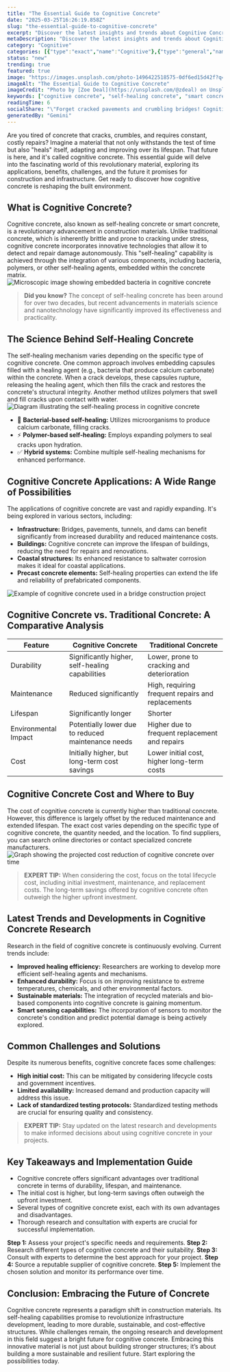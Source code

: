 ```yaml
---
title: "The Essential Guide to Cognitive Concrete"
date: "2025-03-25T16:26:19.858Z"
slug: "the-essential-guide-to-cognitive-concrete"
excerpt: "Discover the latest insights and trends about Cognitive Concrete. This comprehensive guide covers everything you need to know about Cognitive Concrete in 2025."
metaDescription: "Discover the latest insights and trends about Cognitive Concrete. This comprehensive guide covers everything you need to know about Cognitive Concrete in 2..."
category: "Cognitive"
categories: [{"type":"exact","name":"Cognitive"},{"type":"general","name":"Construction"},{"type":"medium","name":"Material Science"},{"type":"specific","name":"Concrete Mix Design"},{"type":"niche","name":"High-Performance Concrete"}]
status: "new"
trending: true
featured: true
image: "https://images.unsplash.com/photo-1496422518575-0df6ed15d42f?q=85&w=1200&fit=max&fm=webp&auto=compress"
imageAlt: "The Essential Guide to Cognitive Concrete"
imageCredit: "Photo by [Zoe Deal](https://unsplash.com/@zdeal) on Unsplash"
keywords: ["cognitive concrete", "self-healing concrete", "smart concrete", "cognitive concrete applications", "buy cognitive concrete", "cognitive concrete cost", "self-healing concrete benefits", "cognitive concrete research", "where to buy cognitive concrete", "cognitive concrete vs traditional concrete"]
readingTime: 6
socialShare: "\"Forget cracked pavements and crumbling bridges! Cognitive concrete, with its self-healing powers, is revolutionizing construction and promising a future of incredibly durable infrastructure.\""
generatedBy: "Gemini"
---
```




Are you tired of concrete that cracks, crumbles, and requires constant, costly repairs?  Imagine a material that not only withstands the test of time but also "heals" itself, adapting and improving over its lifespan.  That future is here, and it's called cognitive concrete. This essential guide will delve into the fascinating world of this revolutionary material, exploring its applications, benefits, challenges, and the future it promises for construction and infrastructure.  Get ready to discover how cognitive concrete is reshaping the built environment.

## What is Cognitive Concrete?

Cognitive concrete, also known as self-healing concrete or smart concrete, is a revolutionary advancement in construction materials.  Unlike traditional concrete, which is inherently brittle and prone to cracking under stress, cognitive concrete incorporates innovative technologies that allow it to detect and repair damage autonomously. This "self-healing" capability is achieved through the integration of various components, including bacteria, polymers, or other self-healing agents, embedded within the concrete matrix. ![Microscopic image showing embedded bacteria in cognitive concrete](https://images.unsplash.com/photo-1622137276463-5d2b374cad11?q=85&w=1200&fit=max&fm=webp&auto=compress)

> **Did you know?**  The concept of self-healing concrete has been around for over two decades, but recent advancements in materials science and nanotechnology have significantly improved its effectiveness and practicality.

## The Science Behind Self-Healing Concrete

The self-healing mechanism varies depending on the specific type of cognitive concrete.  One common approach involves embedding capsules filled with a healing agent (e.g., bacteria that produce calcium carbonate) within the concrete. When a crack develops, these capsules rupture, releasing the healing agent, which then fills the crack and restores the concrete's structural integrity.  Another method utilizes polymers that swell and fill cracks upon contact with water. ![Diagram illustrating the self-healing process in cognitive concrete](https://images.unsplash.com/photo-1496422518575-0df6ed15d42f?q=85&w=1200&fit=max&fm=webp&auto=compress)

* 🔑 **Bacterial-based self-healing:** Utilizes microorganisms to produce calcium carbonate, filling cracks.
* ⚡ **Polymer-based self-healing:** Employs expanding polymers to seal cracks upon hydration.
* ✅ **Hybrid systems:** Combine multiple self-healing mechanisms for enhanced performance.

## Cognitive Concrete Applications: A Wide Range of Possibilities

The applications of cognitive concrete are vast and rapidly expanding.  It's being explored in various sectors, including:

* **Infrastructure:** Bridges, pavements, tunnels, and dams can benefit significantly from increased durability and reduced maintenance costs.
* **Buildings:**  Cognitive concrete can improve the lifespan of buildings, reducing the need for repairs and renovations.
* **Coastal structures:**  Its enhanced resistance to saltwater corrosion makes it ideal for coastal applications.
* **Precast concrete elements:**  Self-healing properties can extend the life and reliability of prefabricated components.

![Example of cognitive concrete used in a bridge construction project](https://images.unsplash.com/photo-1541607104581-dd9b0a8ee925?q=85&w=1200&fit=max&fm=webp&auto=compress)

## Cognitive Concrete vs. Traditional Concrete: A Comparative Analysis

| Feature          | Cognitive Concrete                               | Traditional Concrete                             |
|-----------------|----------------------------------------------------|-------------------------------------------------|
| Durability       | Significantly higher, self-healing capabilities      | Lower, prone to cracking and deterioration       |
| Maintenance      | Reduced significantly                               | High, requiring frequent repairs and replacements |
| Lifespan         | Significantly longer                               | Shorter                                          |
| Environmental Impact | Potentially lower due to reduced maintenance needs | Higher due to frequent replacement and repairs    |
| Cost             | Initially higher, but long-term cost savings       | Lower initial cost, higher long-term costs       |

## Cognitive Concrete Cost and Where to Buy

The cost of cognitive concrete is currently higher than traditional concrete. However, this difference is largely offset by the reduced maintenance and extended lifespan.  The exact cost varies depending on the specific type of cognitive concrete, the quantity needed, and the location.  To find suppliers, you can search online directories or contact specialized concrete manufacturers.  ![Graph showing the projected cost reduction of cognitive concrete over time](https://images.unsplash.com/photo-1579492450119-80542d516179?q=85&w=1200&fit=max&fm=webp&auto=compress)

> **EXPERT TIP:**  When considering the cost, focus on the total lifecycle cost, including initial investment, maintenance, and replacement costs. The long-term savings offered by cognitive concrete often outweigh the higher upfront investment.

## Latest Trends and Developments in Cognitive Concrete Research

Research in the field of cognitive concrete is continuously evolving.  Current trends include:

* **Improved healing efficiency:** Researchers are working to develop more efficient self-healing agents and mechanisms.
* **Enhanced durability:**  Focus is on improving resistance to extreme temperatures, chemicals, and other environmental factors.
* **Sustainable materials:**  The integration of recycled materials and bio-based components into cognitive concrete is gaining momentum.
* **Smart sensing capabilities:**  The incorporation of sensors to monitor the concrete's condition and predict potential damage is being actively explored.

## Common Challenges and Solutions

Despite its numerous benefits, cognitive concrete faces some challenges:

* **High initial cost:** This can be mitigated by considering lifecycle costs and government incentives.
* **Limited availability:**  Increased demand and production capacity will address this issue.
* **Lack of standardized testing protocols:**  Standardized testing methods are crucial for ensuring quality and consistency.

> **EXPERT TIP:** Stay updated on the latest research and developments to make informed decisions about using cognitive concrete in your projects.

## Key Takeaways and Implementation Guide

* Cognitive concrete offers significant advantages over traditional concrete in terms of durability, lifespan, and maintenance.
* The initial cost is higher, but long-term savings often outweigh the upfront investment.
*  Several types of cognitive concrete exist, each with its own advantages and disadvantages.
*  Thorough research and consultation with experts are crucial for successful implementation.

**Step 1:** Assess your project's specific needs and requirements.
**Step 2:** Research different types of cognitive concrete and their suitability.
**Step 3:** Consult with experts to determine the best approach for your project.
**Step 4:** Source a reputable supplier of cognitive concrete.
**Step 5:** Implement the chosen solution and monitor its performance over time.

## Conclusion: Embracing the Future of Concrete

Cognitive concrete represents a paradigm shift in construction materials. Its self-healing capabilities promise to revolutionize infrastructure development, leading to more durable, sustainable, and cost-effective structures. While challenges remain, the ongoing research and development in this field suggest a bright future for cognitive concrete.  Embracing this innovative material is not just about building stronger structures; it’s about building a more sustainable and resilient future.  Start exploring the possibilities today.

